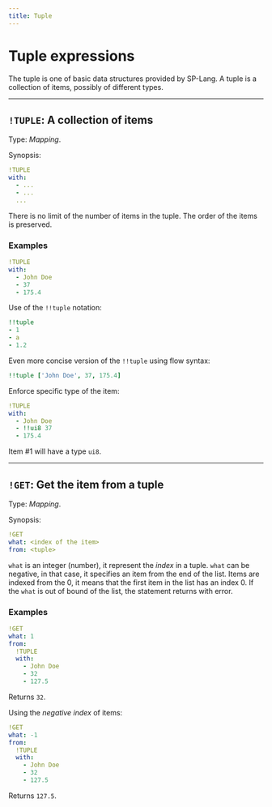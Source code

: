 ```yaml
---
title: Tuple
---
```


# Tuple expressions


The tuple is one of basic data structures provided by SP-Lang.
A tuple is a collection of items, possibly of different types.

--- 

## `!TUPLE`: A collection of items 

Type:  _Mapping_.

Synopsis:

```yaml
!TUPLE
with:
  - ...
  - ...
  ...
```

There is no limit of the number of items in the tuple.
The order of the items is preserved.


### Examples

```yaml
!TUPLE
with:
  - John Doe
  - 37
  - 175.4
```


Use of the `!!tuple` notation:

```yaml
!!tuple
- 1
- a
- 1.2
```


Even more concise version of the `!!tuple` using flow syntax:

```yaml
!!tuple ['John Doe', 37, 175.4]
```


Enforce specific type of the item:

```yaml
!TUPLE
with:
  - John Doe
  - !!ui8 37
  - 175.4
```

Item #1 will have a type `ui8`.


--- 

## `!GET`: Get the item from a tuple 

Type: _Mapping_.

Synopsis:

```yaml
!GET
what: <index of the item>
from: <tuple>
```

`what` is an integer (number), it represent the _index_ in a tuple.
`what` can be negative, in that case, it specifies an item from the end of the list.
Items are indexed from the 0, it means that the first item in the list has an index 0.
If the `what` is out of bound of the list, the statement returns with error.


### Examples

```yaml
!GET
what: 1
from:
  !TUPLE
  with:
    - John Doe
    - 32
    - 127.5
```

Returns `32`.


Using the _negative index_ of items:

```yaml
!GET
what: -1
from:
  !TUPLE
  with:
    - John Doe
    - 32
    - 127.5
```

Returns `127.5`.
